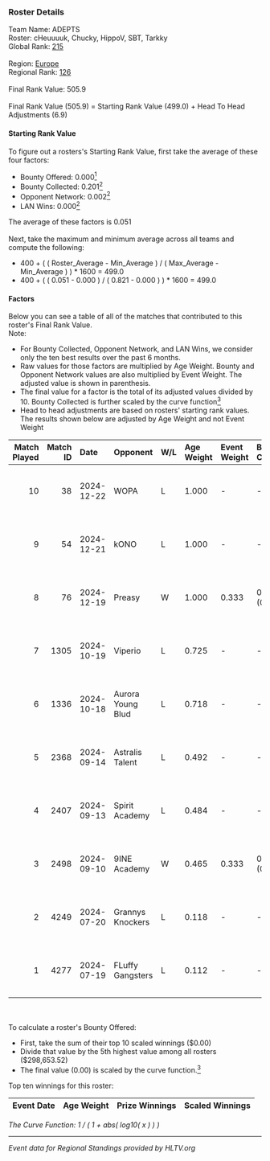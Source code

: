 ### Roster Details<br />
Team Name: ADEPTS<br />
Roster: cHeuuuuk, Chucky, HippoV, SBT, Tarkky<br />
Global Rank: [215](../../standings_global_2024_12_31.md)<br />
<br />
Region: [Europe]( ../../standings_europe_2024_12_31.md)<br />
Regional Rank: [126]( ../../standings_europe_2024_12_31.md)<br />
<br />
Final Rank Value:  505.9<br />
<br />
Final Rank Value (505.9) = Starting Rank Value (499.0) + Head To Head Adjustments (6.9)<br />

#### Starting Rank Value<br />
To figure out a rosters's Starting Rank Value, first take the average of these four factors:<br />
- Bounty Offered: 0.000[<sup>1</sup>](#table2)
- Bounty Collected: 0.201[<sup>2</sup>](#table1)
- Opponent Network: 0.002[<sup>2</sup>](#table1)
- LAN Wins: 0.000[<sup>2</sup>](#table1)

The average of these factors is 0.051<br />
<br />
Next, take the maximum and minimum average across all teams and compute the following:<br />
- 400 + ( ( Roster_Average - Min_Average ) / ( Max_Average - Min_Average ) ) * 1600 = 499.0
- 400 + ( ( 0.051 - 0.000 ) / ( 0.821 - 0.000 ) ) * 1600 = 499.0


#### Factors<br />
Below you can see a table of all of the matches that contributed to this roster's Final Rank Value.<br />
Note:<br />

- For Bounty Collected, Opponent Network, and LAN Wins, we consider only the ten best results over the past 6 months.
- Raw values for those factors are multiplied by Age Weight. Bounty and Opponent Network values are also multiplied by Event Weight. The adjusted value is shown in parenthesis.
- The final value for a factor is the total of its adjusted values divided by 10. Bounty Collected is further scaled by the curve function[<sup>3</sup>](#curveFunction)
- Head to head adjustments are based on rosters' starting rank values. The results shown below are adjusted by Age Weight and not Event Weight
<span id="table1"></span><br />


| Match Played | Match ID | Date       | Opponent          | W/L | Age Weight | Event Weight | Bounty Collected | Opponent Network | LAN Wins  | H2H Adj. | Roster                                  |
| -: | -: | :- | :- | :- | :- | :- | :- | :- | :- | -: | :- |
|           10 |       38 | 2024-12-22 | WOPA              | L   | 1.000      | -            | -                | -                | -         |    -2.88 | cHeuuuuk, Chucky, HippoV, SBT, Tarkky   |
|            9 |       54 | 2024-12-21 | kONO              | L   | 1.000      | -            | -                | -                | -         |    -4.27 | cHeuuuuk, Chucky, SBT, Tarkky, xReal    |
|            8 |       76 | 2024-12-19 | Preasy            | W   | 1.000      | 0.333        | 0.003 (0.001)    | 0.075 (0.025)    | 0 (0.000) |    22.58 | cHeuuuuk, Chucky, HippoV, SBT, Tarkky   |
|            7 |     1305 | 2024-10-19 | Viperio           | L   | 0.725      | -            | -                | -                | -         |    -6.52 | cHeuuuuk, Chucky, Oxbrandd, SBT, Tarkky |
|            6 |     1336 | 2024-10-18 | Aurora Young Blud | L   | 0.718      | -            | -                | -                | -         |    -1.96 | cHeuuuuk, Chucky, Oxbrandd, prn, Tarkky |
|            5 |     2368 | 2024-09-14 | Astralis Talent   | L   | 0.492      | -            | -                | -                | -         |    -2.72 | cHeuuuuk, Chucky, Oxbrandd, prn, Tarkky |
|            4 |     2407 | 2024-09-13 | Spirit Academy    | L   | 0.484      | -            | -                | -                | -         |    -0.80 | cHeuuuuk, Chucky, Oxbrandd, prn, Tarkky |
|            3 |     2498 | 2024-09-10 | 9INE Academy      | W   | 0.465      | 0.333        | 0.000 (0.000)    | 0.000 (0.000)    | 0 (0.000) |     5.33 | cHeuuuuk, Chucky, Oxbrandd, prn, Tarkky |
|            2 |     4249 | 2024-07-20 | Grannys Knockers  | L   | 0.118      | -            | -                | -                | -         |    -1.18 | cHeuuuuk, Chucky, Oxbrandd, prn, Tarkky |
|            1 |     4277 | 2024-07-19 | FLuffy Gangsters  | L   | 0.112      | -            | -                | -                | -         |    -0.67 | cHeuuuuk, Chucky, Oxbrandd, prn, Tarkky |

<br />
<span id="table2"></span><br />
To calculate a roster's Bounty Offered:<br />

- First, take the sum of their top 10 scaled winnings ($0.00)
- Divide that value by the 5th highest value among all rosters ($298,653.52)
- The final value (0.00) is scaled by the curve function.[<sup>3</sup>](#curveFunction)

Top ten winnings for this roster:<br />

| Event Date | Age Weight | Prize Winnings | Scaled Winnings |
| :- | -: | :- | :- |


<span id="curveFunction"></span>_The Curve Function: 1 / ( 1 + abs( log10( x ) ) )_<br />

---
_Event data for Regional Standings provided by HLTV.org_<br />
